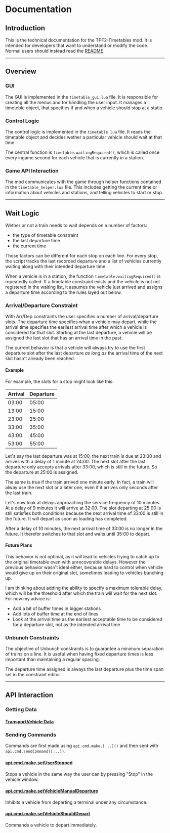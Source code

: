 # Documentation
## Introduction
This is the technical documentation for the TPF2-Timetables mod. It is intended for developers that want to understand or modify the code. Normal users should instead read the [README](README.md).

---

## Overview
### GUI
The GUI is implemented in the `timetable_gui.lua` file. It is responsible for creating all the menus and for handling the user input. It manages a timeteble object, that specifies if and when a vehicle should stop at a statio.

### Control Logic
The control logic is implemented in the `timetable.lua` file. It reads the timetable object and decides wether a particular vehicle should wait at that time. 

The central function is `timetable.waitingRequired()`, which is called once every ingame second for each vehicle that is currently in a station.

### Game API Interaction
The mod communicates with the game through helper functions contained in the `timetable_helper.lua` file. This includes getting the current time or information about vehicles and stations, and telling vehicles to start or stop.

---

## Wait Logic
Wether or not a train needs to wait depends on a number of factors: 
- the type of timetable constraint 
- the last departure time
- the current time

Those factors can be different for each stop on each line. For every stop, the script tracks the last recorded departure and a list of vehicles currently waiting along with their intended departure time.

When a vehicle is in a station, the function `timetable.waitingRequired()` is repeatedly called. If a timetable constraint exists and the vehicle is not not registered in the waiting list, it assumes the vehicle just arrived and assigns a departure time according to the rules layed out below.  

### Arrival/Departure Constraint
With Arr/Dep constraints the user specifies a number of arrival/departure slots. The departure time specifies whan a vehicle may depart, while the arrival time specifies the earliest arrival time after which a vehicle is considered for that slot. Starting at the last departure, a vehicle will be assigned the last slot that has an arrival time in the past.

The current behavior is that a vehicle will always try to use the first departure slot after the last departure *as long as* the arrival time of the next slot hasn't already been reached.

#### Example
For example, the slots for a stop might look like this:

Arrival | Departure
--- | ---
03:00 | 05:00
13:00 | 15:00
23:00 | 25:00
33:00 | 35:00
43:00 | 45:00
53:00 | 55:00

Let's say the last departure was at 15:00, the next train is due at 23:00 and arrives with a delay of 1 minute at 24:00. The next slot after the last departure only accepts arrivals after 33:00, which is still in the future. So the departure at 25:00 is assigned. 

The same is true if the train arrived one minute early. In fact, a train will alway use the next slot or a later one, even if it arrives only seconds after the last train.

Let's now look at delays approaching the service frequency of 10 minutes. At a delay of 9 minutes it will arrive at 32:00. The slot departing at 25:00 is still satisfies both conditions because the next arrival time of 33:00 is still in the future. It will depart as soon as loading has completed.

After a delay of 10 minutes, the next arrival time of 33:00 is no longer in the future. It therefor switches to that slot and waits until 35:00 to depart. 

#### Future Plans
This behavior is not optimal, as it will lead to vehicles trying to catch up to the original timetable even with unrecoverable delays. However the previous behavior wasn't ideal either, because hard to control when vehicle would give up on their original slot, sometimes leading to vehicles bunching up.

I am thinking about adding the ability to specify a maximum tolerable delay, which will be the threshold after which the train will wait for the next slot. For now my advice is:
- Add a bit of buffer times in bigger stations
- Add lots of buffer time at the end of lines
- Look at the arrival time as the earliest acceptable time to be considered for a departure slot, not as the intended arrival time


### Unbunch Constraints
The objective of Unbunch constraints is to guarantee a minimum separation of trains on a line. It is useful when having fixed departure times is less important than maintaining a regular spacing.

The departure time assigned is always the last departure plus the time span set in the constraint editor. 

---

## API Interaction
### Getting Data
####  [ TransportVehicle Data](https://transportfever2.com/wiki/api/modules/api.type.html#TransportVehicle)

### Sending Commands
Commands are first made using ```api.cmd.make.[...]()``` and then sent with ```api.cmd.sendCommand([...])```.

#### [api.cmd.make.setUserStopped](https://transportfever2.com/wiki/api/modules/api.cmd.html#make.setUserStopped)
Stops a vehicle in the same way the user can by pressing "Stop" in the vehicle window.

#### [api.cmd.make.setVehicleManualDeparture](https://transportfever2.com/wiki/api/modules/api.cmd.html#make.setVehicleManualDeparture)
Inhibits a vehicle from departing a terminal under any circumstance.

#### [api.cmd.make.setVehicleShouldDepart](https://transportfever2.com/wiki/api/modules/api.cmd.html#make.setVehicleShouldDepart)
Commands a vehicle to depart immediately.
